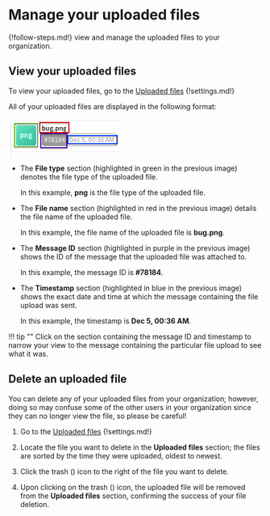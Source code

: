 # Manage your uploaded files

{!follow-steps.md!} view and manage the uploaded files to your organization.

## View your uploaded files

To view your uploaded files, go to the [Uploaded files](/#settings/uploaded-files)
{!settings.md!}

All of your uploaded files are displayed in the following format:

![Uploaded file info](/static/images/help/uploaded-file.png)

* The **File type** section (highlighted in green in the previous image) denotes
the file type of the uploaded file.

    In this example, **png** is the file type of the uploaded file.

* The **File name** section (highlighted in red in the previous image) details
the file name of the uploaded file.

    In this example, the file name of the uploaded file is **bug.png**.

* The **Message ID** section (highlighted in purple in the previous image) shows
the ID of the message that the uploaded file was attached to.

    In this example, the message ID is **#78184**.

* The **Timestamp** section (highlighted in blue in the previous image) shows
the exact date and time at which the message containing the file upload was sent.

    In this example, the timestamp is **Dec 5, 00:36 AM**.

!!! tip ""
    Click on the section containing the message ID and timestamp to narrow your
    view to the message containing the particular file upload to see
    what it was.

## Delete an uploaded file

You can delete any of your uploaded files from your organization; however, doing
so may confuse some of the other users in your organization since they can no
longer view the file, so please be careful!

1. Go to the [Uploaded files](/#settings/uploaded-files)
{!settings.md!}

2. Locate the file you want to delete in the **Uploaded files** section; the
files are sorted by the time they were uploaded, oldest to newest.

3. Click the trash (<i class="icon-vector-trash"></i>) icon to the right of the
file you want to delete.

4. Upon clicking on the trash (<i class="icon-vector-trash"></i>) icon, the
uploaded file will be removed from the **Uploaded files** section, confirming
the success of your file deletion.
